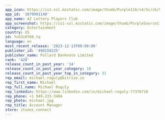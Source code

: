 ```yaml
---
app_icon: https://is1-ssl.mzstatic.com/image/thumb/Purple116/v4/5c/cb/51/5ccb516d-c23d-2a5b-05d2-4760be86f7c0/AppIcon-1x_U007emarketing-0-10-0-85-220.png/1024x1024bb.png
app_id: '1079991140'
app_name: AZ Lottery Players Club
app_screenshot: https://is1-ssl.mzstatic.com/image/thumb/PurpleSource112/v4/98/5e/5b/985e5b19-2efb-b530-7dcc-b57e198cd7f5/f206c89b-70a2-4027-9675-1123051fc5cf_1_Home.png/1242x2688bb.png
category: Entertainment
country: US
id: YvG3iKY60_tq
language: en
most_recent_release: '2023-12-13T00:00:00'
publisher_id: '490158125'
publisher_name: Pollard Banknote Limited
rank: '428'
release_count_in_past_year: '14'
release_count_in_past_year_category: 10
release_count_in_past_year_top_in_category: 31
rep_email: michael.roguly@bitrise.io
rep_first_name: Michael
rep_full_name: Michael Roguly
rep_linkedin: https://www.linkedin.com/in/michael-roguly-77376710
rep_phone: +1 949-233-3404
rep_photo: michael.jpg
rep_title: Account Manager
store: itunes_connect
---
```

